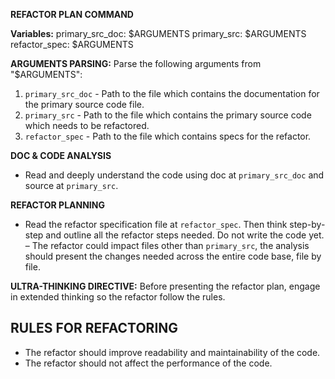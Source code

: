 **REFACTOR PLAN COMMAND**

**Variables:**
primary_src_doc: $ARGUMENTS
primary_src: $ARGUMENTS
refactor_spec: $ARGUMENTS

**ARGUMENTS PARSING:**
Parse the following arguments from "$ARGUMENTS":
1. `primary_src_doc` - Path to the file which contains the documentation for the primary source code file.
2. `primary_src` - Path to the file which contains the primary source code which needs to be refactored.
3. `refactor_spec` - Path to the file which contains specs for the refactor.

**DOC & CODE ANALYSIS**
- Read and deeply understand the code using doc at `primary_src_doc` and source at `primary_src`. 

**REFACTOR PLANNING**
- Read the refactor specification file at `refactor_spec`. Then think step-by-step and outline all the refactor steps needed. Do not write the code yet. 
– The refactor could impact files other than `primary_src`, the analysis should present the changes needed across the entire code base, file by file.

**ULTRA-THINKING DIRECTIVE:**
Before presenting the refactor plan, engage in extended thinking so the refactor follow the rules.

## RULES FOR REFACTORING
- The refactor should improve readability and maintainability of the code. 
- The refactor should not affect the performance of the code.